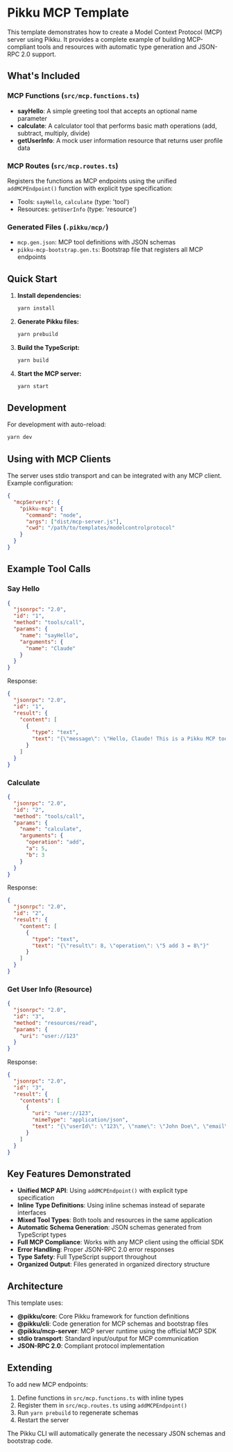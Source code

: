 # Pikku MCP Template

This template demonstrates how to create a Model Context Protocol (MCP) server using Pikku. It provides a complete example of building MCP-compliant tools and resources with automatic type generation and JSON-RPC 2.0 support.

## What's Included

### MCP Functions (`src/mcp.functions.ts`)

- **sayHello**: A simple greeting tool that accepts an optional name parameter
- **calculate**: A calculator tool that performs basic math operations (add, subtract, multiply, divide)
- **getUserInfo**: A mock user information resource that returns user profile data

### MCP Routes (`src/mcp.routes.ts`)

Registers the functions as MCP endpoints using the unified `addMCPEndpoint()` function with explicit type specification:

- Tools: `sayHello`, `calculate` (type: 'tool')
- Resources: `getUserInfo` (type: 'resource')

### Generated Files (`.pikku/mcp/`)

- `mcp.gen.json`: MCP tool definitions with JSON schemas
- `pikku-mcp-bootstrap.gen.ts`: Bootstrap file that registers all MCP endpoints

## Quick Start

1. **Install dependencies:**

   ```bash
   yarn install
   ```

2. **Generate Pikku files:**

   ```bash
   yarn prebuild
   ```

3. **Build the TypeScript:**

   ```bash
   yarn build
   ```

4. **Start the MCP server:**
   ```bash
   yarn start
   ```

## Development

For development with auto-reload:

```bash
yarn dev
```

## Using with MCP Clients

The server uses stdio transport and can be integrated with any MCP client. Example configuration:

```json
{
  "mcpServers": {
    "pikku-mcp": {
      "command": "node",
      "args": ["dist/mcp-server.js"],
      "cwd": "/path/to/templates/modelcontrolprotocol"
    }
  }
}
```

## Example Tool Calls

### Say Hello

```json
{
  "jsonrpc": "2.0",
  "id": "1",
  "method": "tools/call",
  "params": {
    "name": "sayHello",
    "arguments": {
      "name": "Claude"
    }
  }
}
```

Response:

```json
{
  "jsonrpc": "2.0",
  "id": "1",
  "result": {
    "content": [
      {
        "type": "text",
        "text": "{\"message\": \"Hello, Claude! This is a Pikku MCP tool.\", \"timestamp\": 1704067200000}"
      }
    ]
  }
}
```

### Calculate

```json
{
  "jsonrpc": "2.0",
  "id": "2",
  "method": "tools/call",
  "params": {
    "name": "calculate",
    "arguments": {
      "operation": "add",
      "a": 5,
      "b": 3
    }
  }
}
```

Response:

```json
{
  "jsonrpc": "2.0",
  "id": "2",
  "result": {
    "content": [
      {
        "type": "text",
        "text": "{\"result\": 8, \"operation\": \"5 add 3 = 8\"}"
      }
    ]
  }
}
```

### Get User Info (Resource)

```json
{
  "jsonrpc": "2.0",
  "id": "3",
  "method": "resources/read",
  "params": {
    "uri": "user://123"
  }
}
```

Response:

```json
{
  "jsonrpc": "2.0",
  "id": "3",
  "result": {
    "contents": [
      {
        "uri": "user://123",
        "mimeType": "application/json",
        "text": "{\"userId\": \"123\", \"name\": \"John Doe\", \"email\": \"john@example.com\", \"lastLogin\": \"2024-01-15T10:30:00Z\"}"
      }
    ]
  }
}
```

## Key Features Demonstrated

- **Unified MCP API**: Using `addMCPEndpoint()` with explicit type specification
- **Inline Type Definitions**: Using inline schemas instead of separate interfaces
- **Mixed Tool Types**: Both tools and resources in the same application
- **Automatic Schema Generation**: JSON schemas generated from TypeScript types
- **Full MCP Compliance**: Works with any MCP client using the official SDK
- **Error Handling**: Proper JSON-RPC 2.0 error responses
- **Type Safety**: Full TypeScript support throughout
- **Organized Output**: Files generated in organized directory structure

## Architecture

This template uses:

- **@pikku/core**: Core Pikku framework for function definitions
- **@pikku/cli**: Code generation for MCP schemas and bootstrap files
- **@pikku/mcp-server**: MCP server runtime using the official MCP SDK
- **stdio transport**: Standard input/output for MCP communication
- **JSON-RPC 2.0**: Compliant protocol implementation

## Extending

To add new MCP endpoints:

1. Define functions in `src/mcp.functions.ts` with inline types
2. Register them in `src/mcp.routes.ts` using `addMCPEndpoint()`
3. Run `yarn prebuild` to regenerate schemas
4. Restart the server

The Pikku CLI will automatically generate the necessary JSON schemas and bootstrap code.
